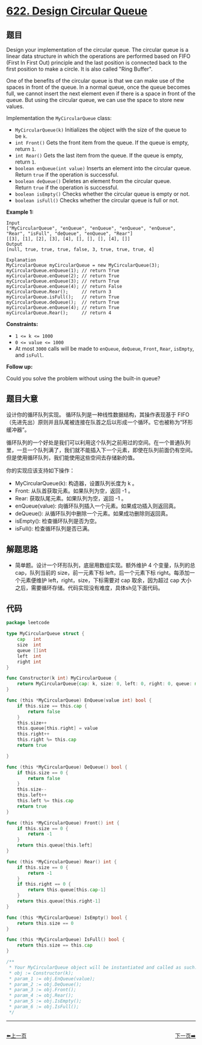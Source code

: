 # [622. Design Circular Queue](https://leetcode.com/problems/design-circular-queue/)


## 题目

Design your implementation of the circular queue. The circular queue is a linear data structure in which the operations are performed based on FIFO (First In First Out) principle and the last position is connected back to the first position to make a circle. It is also called "Ring Buffer".

One of the benefits of the circular queue is that we can make use of the spaces in front of the queue. In a normal queue, once the queue becomes full, we cannot insert the next element even if there is a space in front of the queue. But using the circular queue, we can use the space to store new values.

Implementation the `MyCircularQueue` class:

- `MyCircularQueue(k)` Initializes the object with the size of the queue to be `k`.
- `int Front()` Gets the front item from the queue. If the queue is empty, return `1`.
- `int Rear()` Gets the last item from the queue. If the queue is empty, return `1`.
- `boolean enQueue(int value)` Inserts an element into the circular queue. Return `true` if the operation is successful.
- `boolean deQueue()` Deletes an element from the circular queue. Return `true` if the operation is successful.
- `boolean isEmpty()` Checks whether the circular queue is empty or not.
- `boolean isFull()` Checks whether the circular queue is full or not.

**Example 1:**

```
Input
["MyCircularQueue", "enQueue", "enQueue", "enQueue", "enQueue", "Rear", "isFull", "deQueue", "enQueue", "Rear"]
[[3], [1], [2], [3], [4], [], [], [], [4], []]
Output
[null, true, true, true, false, 3, true, true, true, 4]

Explanation
MyCircularQueue myCircularQueue = new MyCircularQueue(3);
myCircularQueue.enQueue(1); // return True
myCircularQueue.enQueue(2); // return True
myCircularQueue.enQueue(3); // return True
myCircularQueue.enQueue(4); // return False
myCircularQueue.Rear();     // return 3
myCircularQueue.isFull();   // return True
myCircularQueue.deQueue();  // return True
myCircularQueue.enQueue(4); // return True
myCircularQueue.Rear();     // return 4

```

**Constraints:**

- `1 <= k <= 1000`
- `0 <= value <= 1000`
- At most `3000` calls will be made to `enQueue`, `deQueue`, `Front`, `Rear`, `isEmpty`, and `isFull`.

**Follow up:**

Could you solve the problem without using the built-in queue?

## 题目大意

设计你的循环队列实现。 循环队列是一种线性数据结构，其操作表现基于 FIFO（先进先出）原则并且队尾被连接在队首之后以形成一个循环。它也被称为“环形缓冲器”。

循环队列的一个好处是我们可以利用这个队列之前用过的空间。在一个普通队列里，一旦一个队列满了，我们就不能插入下一个元素，即使在队列前面仍有空间。但是使用循环队列，我们能使用这些空间去存储新的值。

你的实现应该支持如下操作：

- MyCircularQueue(k): 构造器，设置队列长度为 k 。
- Front: 从队首获取元素。如果队列为空，返回 -1 。
- Rear: 获取队尾元素。如果队列为空，返回 -1 。
- enQueue(value): 向循环队列插入一个元素。如果成功插入则返回真。
- deQueue(): 从循环队列中删除一个元素。如果成功删除则返回真。
- isEmpty(): 检查循环队列是否为空。
- isFull(): 检查循环队列是否已满。

## 解题思路

- 简单题。设计一个环形队列，底层用数组实现。额外维护 4 个变量，队列的总 cap，队列当前的 size，前一元素下标 left，后一个元素下标 right。每添加一个元素便维护 left，right，size，下标需要对 cap 取余，因为超过 cap 大小之后，需要循环存储。代码实现没有难度，具体sh见下面代码。

## 代码

```go
package leetcode

type MyCircularQueue struct {
	cap   int
	size  int
	queue []int
	left  int
	right int
}

func Constructor(k int) MyCircularQueue {
	return MyCircularQueue{cap: k, size: 0, left: 0, right: 0, queue: make([]int, k)}
}

func (this *MyCircularQueue) EnQueue(value int) bool {
	if this.size == this.cap {
		return false
	}
	this.size++
	this.queue[this.right] = value
	this.right++
	this.right %= this.cap
	return true

}

func (this *MyCircularQueue) DeQueue() bool {
	if this.size == 0 {
		return false
	}
	this.size--
	this.left++
	this.left %= this.cap
	return true
}

func (this *MyCircularQueue) Front() int {
	if this.size == 0 {
		return -1
	}
	return this.queue[this.left]
}

func (this *MyCircularQueue) Rear() int {
	if this.size == 0 {
		return -1
	}
	if this.right == 0 {
		return this.queue[this.cap-1]
	}
	return this.queue[this.right-1]
}

func (this *MyCircularQueue) IsEmpty() bool {
	return this.size == 0
}

func (this *MyCircularQueue) IsFull() bool {
	return this.size == this.cap
}

/**
 * Your MyCircularQueue object will be instantiated and called as such:
 * obj := Constructor(k);
 * param_1 := obj.EnQueue(value);
 * param_2 := obj.DeQueue();
 * param_3 := obj.Front();
 * param_4 := obj.Rear();
 * param_5 := obj.IsEmpty();
 * param_6 := obj.IsFull();
 */
```


----------------------------------------------
<div style="display: flex;justify-content: space-between;align-items: center;">
<p><a href="https://books.halfrost.com/leetcode/ChapterFour/0600~0699/0609.Find-Duplicate-File-in-System/">⬅️上一页</a></p>
<p><a href="https://books.halfrost.com/leetcode/ChapterFour/0600~0699/0623.Add-One-Row-to-Tree/">下一页➡️</a></p>
</div>
